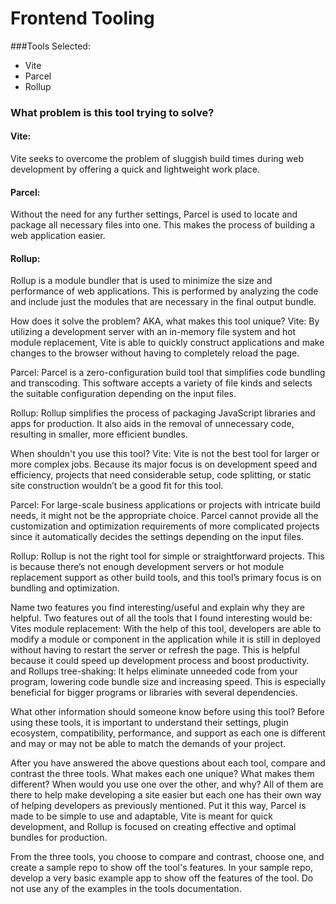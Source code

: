 # Frontend Tooling

###Tools Selected:
- Vite
- Parcel
- Rollup

### What problem is this tool trying to solve?
#### Vite:
Vite seeks to overcome the problem of sluggish build times during web development by offering a quick and lightweight work place.

#### Parcel:
Without the need for any further settings, Parcel is used to locate and package all necessary files into one. This makes the process of building a web application easier.

#### Rollup:
Rollup is a module bundler that is used to minimize the size and performance of web applications. This is performed by analyzing the code and include just the modules that are necessary in the final output bundle.

How does it solve the problem? AKA, what makes this tool unique?
Vite:
By utilizing a development server with an in-memory file system and hot module replacement, Vite is able to quickly construct applications and make changes to the browser without having to completely reload the page.

Parcel:
Parcel is a zero-configuration build tool that simplifies code bundling and transcoding. This software accepts a variety of file kinds and selects the suitable configuration depending on the input files.

Rollup:
Rollup simplifies the process of packaging JavaScript libraries and apps for production. It also aids in the removal of unnecessary code, resulting in smaller, more efficient bundles.

When shouldn't you use this tool?
Vite:
Vite is not the best tool for larger or more complex jobs. Because its major focus is on development speed and efficiency, projects that need considerable setup, code splitting, or static site construction wouldn’t be a good fit for this tool.

Parcel:
For large-scale business applications or projects with intricate build needs, it might not be the appropriate choice. Parcel cannot provide all the customization and optimization requirements of more complicated projects since it automatically decides the settings depending on the input files.

Rollup:
Rollup is not the right tool for simple or straightforward projects. This is because there’s not enough development servers or hot module replacement support as other build tools, and this tool’s primary focus is on bundling and optimization.

Name two features you find interesting/useful and explain why they are helpful.
Two features out of all the tools that I found interesting would be:
 Vites module replacement: With the help of this tool, developers are able to modify a module or component in the application while it is still in deployed without having to restart the server or refresh the page. This is helpful because it could speed up development process and boost productivity.
 and
Rollups tree-shaking: It helps eliminate unneeded code from your program, lowering code bundle size and increasing speed. This is especially beneficial for bigger programs or libraries with several dependencies.


What other information should someone know before using this tool?
Before using these tools, it is important to understand their settings, plugin ecosystem, compatibility, performance, and support as each one is different and may or may not be able to match the demands of your project.

After you have answered the above questions about each tool, compare and contrast the three tools. What makes each one unique? What makes them different? When would you use one over the other, and why?
All of them are there to help make developing a site easier but each one has their own way of helping developers as previously mentioned. Put it this way,  Parcel is made to be simple to use and adaptable, Vite is meant for quick development, and Rollup is focused on creating effective and optimal bundles for production.


From the three tools, you choose to compare and contrast, choose one, and create a sample repo to show off the tool's features.
In your sample repo, develop a very basic example app to show off the features of the tool. Do not use any of the examples in the tools documentation.
